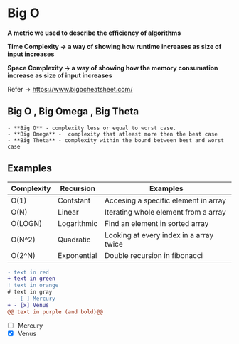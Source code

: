 # Big O 

  **A metric we used to describe the efficiency of algorithms**
  
  **Time Complexity -> a way of showing how runtime increases as size of input increases**
  
  **Space Complexity -> a way of showing how the memory consumation increase as size of input increases**

  Refer -> https://www.bigocheatsheet.com/
  
  ## Big O , Big Omega , Big Theta
  
    - **Big O** - complexity less or equal to worst case.
    - **Big Omega** -  complexity that atleast more then the best case 
    - **Big Theta** - complexity within the bound between best and worst case
    
    
    
  ## Examples
  
| Complexity | Recursion    | Examples
| -----------| ------------ |-----------------------------------------
| O(1)       | Contstant    |  Accesing a specific element in array
| O(N)       | Linear       | Iterating whole element from a array
| O(LOGN)    | Logarithmic  | Find an element in sorted array
| O(N^2)     | Quadratic    | Looking at every index in a array twice
| O(2^N)     | Exponential  | Double recursion in fibonacci
  
 ```diff
- text in red
+ text in green
! text in orange
# text in gray
- - [ ] Mercury
+ - [x] Venus
@@ text in purple (and bold)@@
```

 - [ ] Mercury
  - [x] Venus
